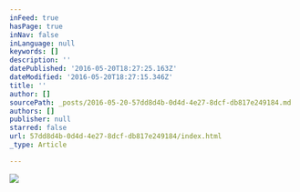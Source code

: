 ```yaml
---
inFeed: true
hasPage: true
inNav: false
inLanguage: null
keywords: []
description: ''
datePublished: '2016-05-20T18:27:25.163Z'
dateModified: '2016-05-20T18:27:15.346Z'
title: ''
author: []
sourcePath: _posts/2016-05-20-57dd8d4b-0d4d-4e27-8dcf-db817e249184.md
authors: []
publisher: null
starred: false
url: 57dd8d4b-0d4d-4e27-8dcf-db817e249184/index.html
_type: Article

---
```

![](https://the-grid-user-content.s3-us-west-2.amazonaws.com/07b3962a-d1de-4b1c-ab28-3816eb89d7c7.jpg)